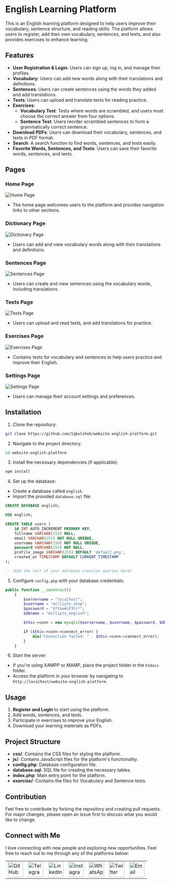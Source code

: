 # English Learning Platform

This is an English learning platform designed to help users improve their vocabulary, sentence structure, and reading skills. The platform allows users to register, add their own vocabulary, sentences, and texts, and also provides exercises to enhance learning.

## Features

- **User Registration & Login**: Users can sign up, log in, and manage their profiles.
- **Vocabulary**: Users can add new words along with their translations and definitions.
- **Sentences**: Users can create sentences using the words they added and add translations.
- **Texts**: Users can upload and translate texts for reading practice.
- **Exercises**: 
  - **Vocabulary Test**: Tests where words are scrambled, and users must choose the correct answer from four options.
  - **Sentence Test**: Users reorder scrambled sentences to form a grammatically correct sentence.
- **Download PDFs**: Users can download their vocabulary, sentences, and texts in PDF format.
- **Search**: A search function to find words, sentences, and texts easily.
- **Favorite Words, Sentences, and Texts**: Users can save their favorite words, sentences, and texts.

## Pages

### Home Page
![Home Page](images/home.png)
- The home page welcomes users to the platform and provides navigation links to other sections.

### Dictionary Page
![Dictionary Page](images/dictionary.png)
- Users can add and view vocabulary words along with their translations and definitions.

### Sentences Page
![Sentences Page](images/sentences.png)
- Users can create and view sentences using the vocabulary words, including translations.

### Texts Page
![Texts Page](images/texts.png)
- Users can upload and read texts, and add translations for practice.

### Exercises Page
![Exercises Page](images/exercise.png)
- Contains tests for vocabulary and sentences to help users practice and improve their English.

### Settings Page
![Settings Page](images/settings.png)
- Users can manage their account settings and preferences.

## Installation

1. Clone the repository:

```bash
git clone https://github.com/Iqbolshoh/website-english-platform.git
```

2. Navigate to the project directory:

```bash
cd website-english-platform
```

3. Install the necessary dependencies (if applicable):

```bash
npm install
```

4. Set up the database:

- Create a database called `english`.
- Import the provided `database.sql` file:

```sql
CREATE DATABASE english;

USE english;

CREATE TABLE users (
    id INT AUTO_INCREMENT PRIMARY KEY,
    fullname VARCHAR(255) NULL,
    email VARCHAR(255) NOT NULL UNIQUE,
    username VARCHAR(150) NOT NULL UNIQUE,
    password VARCHAR(255) NOT NULL,
    profile_image VARCHAR(255) DEFAULT 'default.png',
    created_at TIMESTAMP DEFAULT CURRENT_TIMESTAMP
);

-- (Add the rest of your database creation queries here)
```

5. Configure `config.php` with your database credentials:

```php
public function __construct()
    {
        $servername = "localhost";
        $username = "milliyto_shop";
        $password = "X?t&e#iF3Fc*";
        $dbname = "milliyto_english";

        $this->conn = new mysqli($servername, $username, $password, $dbname);

        if ($this->conn->connect_error) {
            die("Connection failed: " . $this->conn->connect_error);
        }
    }
```

6. Start the server:

- If you're using XAMPP or MAMP, place the project folder in the `htdocs` folder.
- Access the platform in your browser by navigating to `http://localhost/website-english-platform`.

## Usage

1. **Register and Login** to start using the platform.
2. Add words, sentences, and texts.
3. Participate in exercises to improve your English.
4. Download your learning materials as PDFs.

## Project Structure

- **css/**: Contains the CSS files for styling the platform.
- **js/**: Contains JavaScript files for the platform's functionality.
- **config.php**: Database configuration file.
- **database.sql**: SQL file for creating the necessary tables.
- **index.php**: Main entry point for the platform.
- **exercise/**: Contains the files for Vocabulary and Sentence tests.

## Contribution

Feel free to contribute by forking the repository and creating pull requests. For major changes, please open an issue first to discuss what you would like to change.

## Connect with Me

I love connecting with new people and exploring new opportunities. Feel free to reach out to me through any of the platforms below:

<table>
    <tr>
        <td>
            <a href="https://github.com/iqbolshoh">
                <img src="https://raw.githubusercontent.com/rahuldkjain/github-profile-readme-generator/master/src/images/icons/Social/github.svg"
                    height="48" width="48" alt="GitHub" />
            </a>
        </td>
        <td>
            <a href="https://t.me/iqbolshoh_777">
                <img src="https://github.com/gayanvoice/github-active-users-monitor/blob/master/public/images/icons/telegram.svg"
                    height="48" width="48" alt="Telegram" />
            </a>
        </td>
        <td>
            <a href="https://www.linkedin.com/in/iiqbolshoh/">
                <img src="https://github.com/gayanvoice/github-active-users-monitor/blob/master/public/images/icons/linkedin.svg"
                    height="48" width="48" alt="LinkedIn" />
            </a>
        </td>
        <td>
            <a href="https://instagram.com/iqbolshoh_777" target="blank"><img align="center"
                    src="https://raw.githubusercontent.com/rahuldkjain/github-profile-readme-generator/master/src/images/icons/Social/instagram.svg"
                    alt="instagram" height="48" width="48" /></a>
        </td>
        <td>
            <a href="https://wa.me/qr/22PVFQSMQQX4F1">
                <img src="https://github.com/gayanvoice/github-active-users-monitor/blob/master/public/images/icons/whatsapp.svg"
                    height="48" width="48" alt="WhatsApp" />
            </a>
        </td>
        <td>
            <a href="https://x.com/iqbolshoh_777">
                <img src="https://img.shields.io/badge/X-000000?style=for-the-badge&logo=x&logoColor=white" height="48"
                    width="48" alt="Twitter" />
            </a>
        </td>
        <td>
            <a href="mailto:iilhomjonov777@gmail.com">
                <img src="https://github.com/gayanvoice/github-active-users-monitor/blob/master/public/images/icons/gmail.svg"
                    height="48" width="48" alt="Email" />
            </a>
        </td>
    </tr>
</table>

